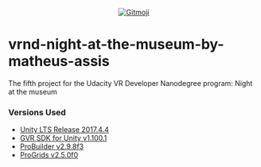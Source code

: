 <p align="center">
	<a href="https://gitmoji.carloscuesta.me">
		<img src="https://img.shields.io/badge/gitmoji-%20😜%20😍-FFDD67.svg?style=flat-square"
			 alt="Gitmoji">
	</a>
</p>

# vrnd-night-at-the-museum-by-matheus-assis
The fifth project for the Udacity VR Developer Nanodegree program: Night at the museum

### Versions Used
- [Unity LTS Release 2017.4.4](https://unity3d.com/unity/qa/lts-releases?version=2017.4)
- [GVR SDK for Unity v1.100.1](https://github.com/googlevr/gvr-unity-sdk/releases/tag/v1.100.1)
- [ProBuilder v2.9.8f3](https://assetstore.unity.com/packages/tools/modeling/probuilder-111418)
- [ProGrids v2.5.0f0](https://assetstore.unity.com/packages/tools/modeling/progrids-111425)